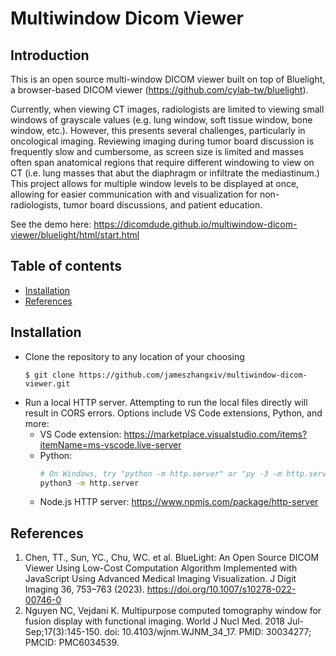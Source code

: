 # Multiwindow Dicom Viewer

## Introduction

This is an open source multi-window DICOM viewer built on top of Bluelight, a browser-based DICOM viewer (https://github.com/cylab-tw/bluelight).  

Currently, when viewing CT images, radiologists are limited to viewing small windows of grayscale values (e.g. lung window, soft tissue window, bone window, etc.). However, this presents several challenges, particularly in oncological imaging. Reviewing imaging during tumor board discussion is frequently slow and cumbersome, as screen size is limited and  masses often span anatomical regions that require different windowing to view on CT (i.e. lung masses that abut the diaphragm or infiltrate the mediastinum.) This project allows for multiple window levels to be displayed at once, allowing for easier communication with and visualization for non-radiologists, tumor board discussions, and patient education. 

See the demo here: https://dicomdude.github.io/multiwindow-dicom-viewer/bluelight/html/start.html

## Table of contents
<!--ts-->
   * [Installation](#installation)
   * [References](#references)
<!--te-->

<a name="installation"></a>
## Installation
- Clone the repository to any location of your choosing
    ```
  $ git clone https://github.com/jameszhangxiv/multiwindow-dicom-viewer.git
  ```
- Run a local HTTP server. Attempting to run the local files directly will result in CORS errors. Options include VS Code extensions, Python, and more:
  * VS Code extension: https://marketplace.visualstudio.com/items?itemName=ms-vscode.live-server
  * Python:
    ```bash
    # On Windows, try "python -m http.server" or "py -3 -m http.server"
    python3 -m http.server
    ```
  * Node.js HTTP server: https://www.npmjs.com/package/http-server 

<a name="references"></a>
## References
1. Chen, TT., Sun, YC., Chu, WC. et al. BlueLight: An Open Source DICOM Viewer Using Low-Cost Computation Algorithm Implemented with JavaScript Using Advanced Medical Imaging Visualization. J Digit Imaging 36, 753–763 (2023). https://doi.org/10.1007/s10278-022-00746-0
2. Nguyen NC, Vejdani K. Multipurpose computed tomography window for fusion display with functional imaging. World J Nucl Med. 2018 Jul-Sep;17(3):145-150. doi: 10.4103/wjnm.WJNM_34_17. PMID: 30034277; PMCID: PMC6034539.
